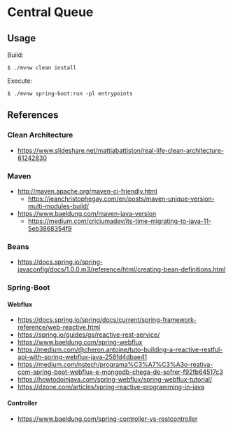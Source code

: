 # Central Queue

## Usage

Build:

```console
$ ./mvnw clean install
```

Execute:

```console
$ ./mvnw spring-boot:run -pl entrypoints
```

## References

### Clean Architecture

- https://www.slideshare.net/mattiabattiston/real-life-clean-architecture-61242830

### Maven

- http://maven.apache.org/maven-ci-friendly.html
  - https://jeanchristophegay.com/en/posts/maven-unique-version-multi-modules-build/
- https://www.baeldung.com/maven-java-version
  - https://medium.com/criciumadev/its-time-migrating-to-java-11-5eb3868354f9

### Beans

- https://docs.spring.io/spring-javaconfig/docs/1.0.0.m3/reference/html/creating-bean-definitions.html

### Spring-Boot

#### Webflux

- https://docs.spring.io/spring/docs/current/spring-framework-reference/web-reactive.html
- https://spring.io/guides/gs/reactive-rest-service/
- https://www.baeldung.com/spring-webflux
- https://medium.com/@cheron.antoine/tuto-building-a-reactive-restful-api-with-spring-webflux-java-258fd4dbae41
- https://medium.com/nstech/programa%C3%A7%C3%A3o-reativa-com-spring-boot-webflux-e-mongodb-chega-de-sofrer-f92fb64517c3
- https://howtodoinjava.com/spring-webflux/spring-webflux-tutorial/
- https://dzone.com/articles/spring-reactive-programming-in-java

#### Controller

- https://www.baeldung.com/spring-controller-vs-restcontroller
